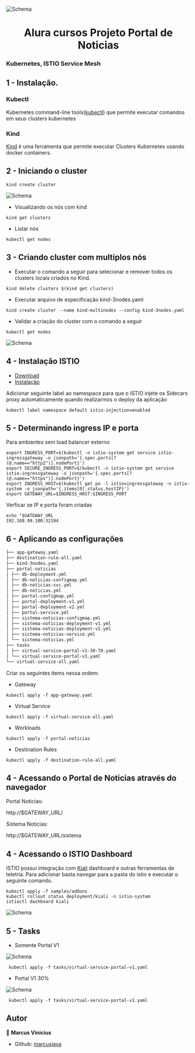 <p>
  <img alt="Schema" src="./images/istio_alura.gif" />
  
</p>

<h1 align="center">Alura cursos Projeto Portal de Noticias </h1>

### Kubernetes, ISTIO Service Mesh

## 1 - Instalação.

### Kubectl

Kubernetes command-line tools(<a href="https://kubernetes.io/docs/tasks/tools/">kubectl</a>) que permite executar comandos em seus clusters kubernetes

### Kind

<a href='https://kind.sigs.k8s.io/' target="_blank">Kind</a> é uma ferramenta que permite executar Clusters Kubernetes usando docker containers.

## 2 - Iniciando o cluster

`kind create cluster`

<p>
  <img alt="Schema" src="./images/kind_create.png" />
</p>

- Visualizando os nós com kind

`kind get clusters`

- Listar nós

`kubectl get nodes`

## 3 - Criando cluster com multiplos nós

- Executar o comando a seguir para selecionar e remover todos os clusters locais criados no Kind.

`kind delete clusters $(kind get clusters)`

- Executar arquivo de especificação kind-3nodes.yaml

`kind create cluster --name kind-multinodes --config kind-3nodes.yaml`

- Validar a criação do cluster com o comando a seguir

`kubectl get nodes`

<p>
  <img alt="Schema" src="./images/kind_nodes.png" />
</p>

## 4 - Instalação ISTIO

- <a href='https://istio.io/latest/docs/setup/getting-started/#download' target="_blank">Download</a>
- <a href='https://istio.io/latest/docs/setup/getting-started/#install' target="_blank">Instalação</a>

Adicionar seguinte label ao namespace para que o ISTIO injete os Sidecars proxy automaticamente quando realizarmos o deploy da aplicação

`kubectl label namespace default istio-injection=enabled`

## 5 - Determinando ingress IP e porta

Para ambientes sem load balancer externo

```
export INGRESS_PORT=$(kubectl -n istio-system get service istio-ingressgateway -o jsonpath='{.spec.ports[?(@.name=="http2")].nodePort}')
export SECURE_INGRESS_PORT=$(kubectl -n istio-system get service istio-ingressgateway -o jsonpath='{.spec.ports[?(@.name=="https")].nodePort}')
export INGRESS_HOST=$(kubectl get po -l istio=ingressgateway -n istio-system -o jsonpath='{.items[0].status.hostIP}')
export GATEWAY_URL=$INGRESS_HOST:$INGRESS_PORT

```

Verficar se IP e porta foram criadas

```
echo "$GATEWAY_URL
192.168.99.100:32194
```

## 6 - Aplicando as configurações

```markdown
├── app-gateway.yaml
├── destination-rule-all.yaml
├── kind-3nodes.yaml
├── portal-noticias
│ ├── db-deployment.yml
│ ├── db-noticias-configmap.yml
│ ├── db-noticias-svc.yml
│ ├── db-noticias.yml
│ ├── portal-configmap.yml
│ ├── portal-deployment-v1.yml
│ ├── portal-deployment-v2.yml
│ ├── portal-service.yml
│ ├── sistema-noticias-configmap.yml
│ ├── sistema-noticias-deployment-v1.yml
│ ├── sistema-noticias-deployment-v2.yml
│ ├── sistema-noticias-service.yml
│ └── sistema-noticias.yml
├── tasks
│ ├── virtual-service-portal-v1-30-70.yaml
│ └── virtual-service-portal-v1.yaml
└── virtual-service-all.yaml
```

Criar os seguintes items nessa ordem:

- Gateway

`kubectl apply -f app-gateway.yaml`

- Virtual Service

`kubectl apply -f virtual-service-all.yaml`

- Workloads

`kubectl apply -f portal-noticias`

- Destination Rules

`kubectl apply -f destination-rule-all.yaml`

## 4 - Acessando o Portal de Noticias através do navegador

Portal Noticias:

http://$GATEWAY_URL/

Sistema Noticias:

http://$GATEWAY_URL/sistema

## 4 - Acessando o ISTIO Dashboard

ISTIO possui integração com <a href="https://istio.io/latest/docs/ops/integrations/kiali/" target="_blank">Kiali</a> dashboard e outras ferramentas de teletria. Para adicionar basta navegar para a pasta do istio e executar o seguinte comando.

```
kubectl apply -f samples/addons
kubectl rollout status deployment/kiali -n istio-system
istioctl dashboard kiali

```

<p>
  <img alt="Schema" src="./images/kiali.png" />
</p>

## 5 - Tasks

- Somente Portal V1

<p>
  <img alt="Schema" src="./images/portal-v1-only.gif" />
</p>
  
` kubectl apply -f tasks/virtual-service-portal-v1.yaml`

- Portal V1 30%

<p>
  <img alt="Schema" src="./images/portal-v1-30-70.gif" />
</p>
  
` kubectl apply -f tasks/virtual-service-portal-v1.yaml`

## Autor

👤 **Marcus Vinicius**

- Github: [marcusjava](https://github.com/marcusjava)
